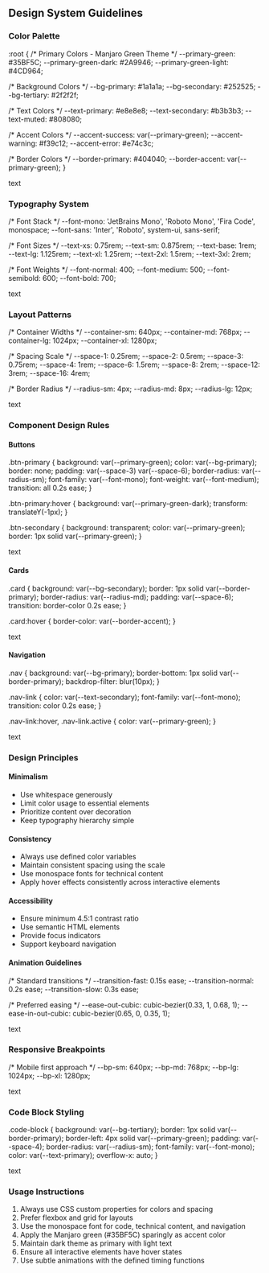 ## Design System Guidelines

### Color Palette

:root {
/* Primary Colors - Manjaro Green Theme */
--primary-green: #35BF5C;
--primary-green-dark: #2A9946;
--primary-green-light: #4CD964;

/* Background Colors */
--bg-primary: #1a1a1a;
--bg-secondary: #252525;
--bg-tertiary: #2f2f2f;

/* Text Colors */
--text-primary: #e8e8e8;
--text-secondary: #b3b3b3;
--text-muted: #808080;

/* Accent Colors */
--accent-success: var(--primary-green);
--accent-warning: #f39c12;
--accent-error: #e74c3c;

/* Border Colors */
--border-primary: #404040;
--border-accent: var(--primary-green);
}

text

### Typography System

/* Font Stack */
--font-mono: 'JetBrains Mono', 'Roboto Mono', 'Fira Code', monospace;
--font-sans: 'Inter', 'Roboto', system-ui, sans-serif;

/* Font Sizes */
--text-xs: 0.75rem;
--text-sm: 0.875rem;
--text-base: 1rem;
--text-lg: 1.125rem;
--text-xl: 1.25rem;
--text-2xl: 1.5rem;
--text-3xl: 2rem;

/* Font Weights */
--font-normal: 400;
--font-medium: 500;
--font-semibold: 600;
--font-bold: 700;

text

### Layout Patterns

/* Container Widths */
--container-sm: 640px;
--container-md: 768px;
--container-lg: 1024px;
--container-xl: 1280px;

/* Spacing Scale */
--space-1: 0.25rem;
--space-2: 0.5rem;
--space-3: 0.75rem;
--space-4: 1rem;
--space-6: 1.5rem;
--space-8: 2rem;
--space-12: 3rem;
--space-16: 4rem;

/* Border Radius */
--radius-sm: 4px;
--radius-md: 8px;
--radius-lg: 12px;

text

### Component Design Rules

#### Buttons

.btn-primary {
background: var(--primary-green);
color: var(--bg-primary);
border: none;
padding: var(--space-3) var(--space-6);
border-radius: var(--radius-sm);
font-family: var(--font-mono);
font-weight: var(--font-medium);
transition: all 0.2s ease;
}

.btn-primary:hover {
background: var(--primary-green-dark);
transform: translateY(-1px);
}

.btn-secondary {
background: transparent;
color: var(--primary-green);
border: 1px solid var(--primary-green);
}

text

#### Cards

.card {
background: var(--bg-secondary);
border: 1px solid var(--border-primary);
border-radius: var(--radius-md);
padding: var(--space-6);
transition: border-color 0.2s ease;
}

.card:hover {
border-color: var(--border-accent);
}

text

#### Navigation

.nav {
background: var(--bg-primary);
border-bottom: 1px solid var(--border-primary);
backdrop-filter: blur(10px);
}

.nav-link {
color: var(--text-secondary);
font-family: var(--font-mono);
transition: color 0.2s ease;
}

.nav-link:hover,
.nav-link.active {
color: var(--primary-green);
}

text

### Design Principles

#### Minimalism
- Use whitespace generously
- Limit color usage to essential elements
- Prioritize content over decoration
- Keep typography hierarchy simple

#### Consistency
- Always use defined color variables
- Maintain consistent spacing using the scale
- Use monospace fonts for technical content
- Apply hover effects consistently across interactive elements

#### Accessibility
- Ensure minimum 4.5:1 contrast ratio
- Use semantic HTML elements
- Provide focus indicators
- Support keyboard navigation

#### Animation Guidelines

/* Standard transitions */
--transition-fast: 0.15s ease;
--transition-normal: 0.2s ease;
--transition-slow: 0.3s ease;

/* Preferred easing */
--ease-out-cubic: cubic-bezier(0.33, 1, 0.68, 1);
--ease-in-out-cubic: cubic-bezier(0.65, 0, 0.35, 1);

text

### Responsive Breakpoints

/* Mobile first approach */
--bp-sm: 640px;
--bp-md: 768px;
--bp-lg: 1024px;
--bp-xl: 1280px;

text

### Code Block Styling

.code-block {
background: var(--bg-tertiary);
border: 1px solid var(--border-primary);
border-left: 4px solid var(--primary-green);
padding: var(--space-4);
border-radius: var(--radius-sm);
font-family: var(--font-mono);
color: var(--text-primary);
overflow-x: auto;
}

text

### Usage Instructions
1. Always use CSS custom properties for colors and spacing
2. Prefer flexbox and grid for layouts
3. Use the monospace font for code, technical content, and navigation
4. Apply the Manjaro green (#35BF5C) sparingly as accent color
5. Maintain dark theme as primary with light text
6. Ensure all interactive elements have hover states
7. Use subtle animations with the defined timing functions